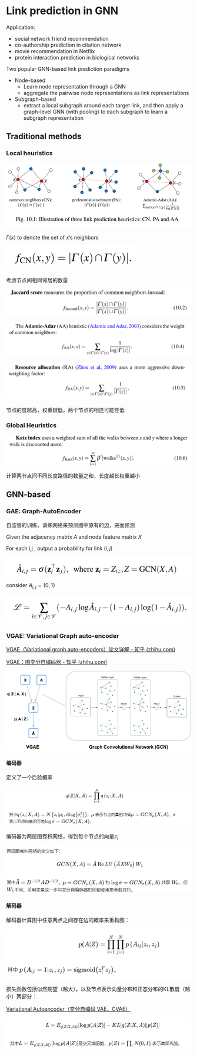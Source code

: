 # Link prediction in GNN

Application:

* social network friend recommendation
* co-authorship prediction in citation network
* movie recommendation in Netflix
* protein interaction prediction in biological networks



Two popular GNN-based link prediction paradigms

* Node-based
  * Learn node representation through a GNN 
  * aggregate the pairwise node representations as link representations
* Subgraph-based
  * extract a local subgraph around each target link, and then apply a graph-level GNN (with pooling) to each subgraph to learn a subgraph representation



## Traditional methods

### Local heuristics

![image-20221031203142566](./assets/image-20221031203142566.png)

$\Gamma(x)$ to denote the set of $x$’s neighbors

![image-20221031202620949](./assets/image-20221031202620949.png)

考虑节点间相同邻居的数量

![image-20221031202628844](./assets/image-20221031202628844.png)



![image-20221031202848384](./assets/image-20221031202848384.png)

![image-20221031203047046](./assets/image-20221031203047046.png)

节点的度越高，权重越低，两个节点的相连可能性低

### Global Heuristics

![image-20221031203349961](./assets/image-20221031203349961.png)

计算两节点间不同长度路径的数量之和，长度越长权重越小



## GNN-based

### GAE: Graph-AutoEncoder

自监督的训练，训练网络来预测图中原有的边，进而预测

Given the adjacency matrix $A$ and node feature matrix $X$

For each i,j , output a probability for link $(i,j)$

![image-20221031203745758](./assets/image-20221031203745758.png)

consider $A_{i,j}=\{0,1\}$

![image-20221031204049455](./assets/image-20221031204049455.png)

### VGAE: Variational Graph auto-encoder

[VGAE（Variational graph auto-encoders）论文详解 - 知乎 (zhihu.com)](https://zhuanlan.zhihu.com/p/78340397)

[VGAE：图变分自编码器 - 知乎 (zhihu.com)](https://zhuanlan.zhihu.com/p/345337636)

![(Variational) Graph Auto-Encoder](./assets/figure.png)

#### 编码器

定义了一个后验概率

![image-20221031214531490](./assets/image-20221031214531490.png)

编码器为两层图卷积网络，得到每个节点的向量$z_i$

![image-20221031214538953](./assets/image-20221031214538953.png)

#### 解码器

解码器计算图中任意两点之间存在边的概率来重构图：

![image-20221031214905229](./assets/image-20221031214905229.png)

损失函数包括似然期望（越大），以及节点表示向量分布和正态分布的KL散度（越小）两部分：

[Variational Autoencoder（变分自编码 VAE，CVAE）](https://blog.csdn.net/qq_39388410/article/details/79129197)

<img src="./assets/image-20221031221005696.png" alt="image-20221031221005696" style="zoom:150%;" />